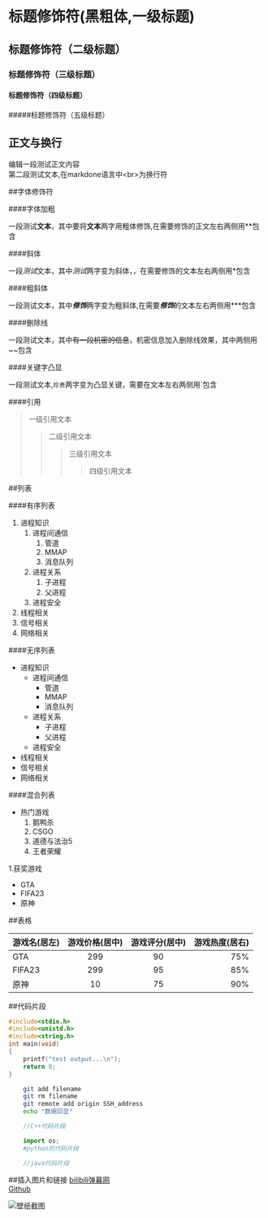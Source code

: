 # 标题修饰符(黑粗体,一级标题)

## 标题修饰符（二级标题）

### 标题修饰符（三级标题）

#### 标题修饰符（四级标题）

#####标题修饰符（五级标题）

## 正文与换行

编辑一段测试正文内容<br>
第二段测试文本,在markdone语言中\<br\>为换行符

##字体修饰符

####字体加粗

一段测试**文本**，其中要将**文本**两字用粗体修饰,在需要修饰的正文左右两侧用\*\*包含<br>

####斜体

一段*测试*文本，其中*测试*两字变为斜体，，在需要修饰的文本左右两侧用\*包含<br>

####粗斜体

一段测试文本，其中***修饰***两字变为粗斜体,在需要***修饰***的文本左右两侧用\*\*\*包含<br>

####删除线

一段测试文本，其中~~有一段机密的信息~~，机密信息加入删除线效果，其中两侧用\~\~包含<br>

####关键字凸显

一段测试文本,`珍贵`两字变为凸显关键，需要在文本左右两侧用\`包含<br>

####引用
>一级引用文本
>>二级引用文本
>>>三级引用文本
>>>>四级引用文本

##列表

####有序列表

1. 进程知识
    1. 进程间通信
         1. 管道
         2. MMAP
         3. 消息队列
    2. 进程关系
         1. 子进程
         2. 父进程
    3. 进程安全
2. 线程相关
3. 信号相关
4. 网络相关

####无序列表

* 进程知识
  * 进程间通信
    * 管道
    * MMAP
    * 消息队列
  * 进程关系
    * 子进程
    * 父进程
  * 进程安全
* 线程相关
* 信号相关
* 网络相关

####混合列表

* 热门游戏
   1. 鹅鸭杀
   2. CSGO
   3. 道德与法治5
   4. 王者荣耀

1.获奖游戏
  * GTA
  * FIFA23
  * 原神

##表格

游戏名(居左)|游戏价格(居中)|游戏评分(居中)|游戏热度(居右)|
--|:--:|:--:|--:
GTA|299|90|75%
FIFA23|299|95|85%
原神|10|75|90%

##代码片段

```c
#include<stdio.h>
#include<unistd.h>
#include<string.h>
int main(void)
{
	printf("test output...\n");
	return 0;
}
```

```bash
	git add filename
	git rm filename
	git remote add origin SSH_address
	echo "数据回显"
```

```cpp
	//C++代码片段
```

```python
	import os;
	#python的代码片段
```

```java
	//java代码片段
```
##插入图片和链接
[bilibili弹幕网](https://www.bilibili.com "进入B站")<br>
[Github](https://github.com "进入GitHub")<br>

![壁纸截图](C:\Users\Aelous\Pictures\老相册\bili\\8.jpg "图片")
